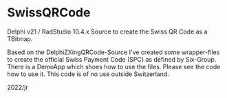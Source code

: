 # SwissQRCode
Delphi v21 / RadStudio 10.4.x Source to create the Swiss QR Code as a TBitmap.

Based on the DelphiZXingQRCode-Source I've created some wrapper-files to create the official Swiss Payment Code (SPC) as defined by Six-Group. There is a DemoApp which shoes how to use the files. Please see the code how to use it.
This code is of no use outside Switzerland.

2022/jr
